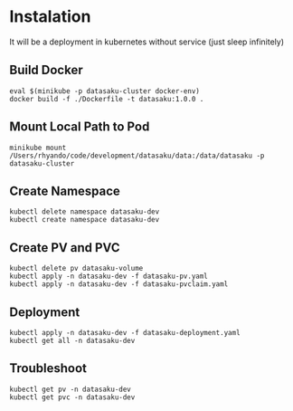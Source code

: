 # Instalation

It will be a deployment in kubernetes without service (just sleep infinitely)

## Build Docker
```
eval $(minikube -p datasaku-cluster docker-env)
docker build -f ./Dockerfile -t datasaku:1.0.0 .
```

## Mount Local Path to Pod
```
minikube mount /Users/rhyando/code/development/datasaku/data:/data/datasaku -p datasaku-cluster
```

## Create Namespace
```
kubectl delete namespace datasaku-dev
kubectl create namespace datasaku-dev
```

## Create PV and PVC
```
kubectl delete pv datasaku-volume
kubectl apply -n datasaku-dev -f datasaku-pv.yaml
kubectl apply -n datasaku-dev -f datasaku-pvclaim.yaml
```

## Deployment
```
kubectl apply -n datasaku-dev -f datasaku-deployment.yaml
kubectl get all -n datasaku-dev
```

## Troubleshoot
```
kubectl get pv -n datasaku-dev
kubectl get pvc -n datasaku-dev
```